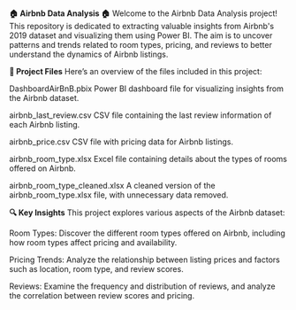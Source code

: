**🏠 Airbnb Data Analysis 🏠**
Welcome to the Airbnb Data Analysis project! This repository is dedicated to extracting valuable insights from Airbnb's 2019 dataset and visualizing them using Power BI. The aim is to uncover patterns and trends related to room types, pricing, and reviews to better understand the dynamics of Airbnb listings.

**📂 Project Files**
Here’s an overview of the files included in this project:

DashboardAirBnB.pbix
Power BI dashboard file for visualizing insights from the Airbnb dataset.

airbnb_last_review.csv
CSV file containing the last review information of each Airbnb listing.

airbnb_price.csv
CSV file with pricing data for Airbnb listings.

airbnb_room_type.xlsx
Excel file containing details about the types of rooms offered on Airbnb.

airbnb_room_type_cleaned.xlsx
A cleaned version of the airbnb_room_type.xlsx file, with unnecessary data removed.

**🔍 Key Insights**
This project explores various aspects of the Airbnb dataset:

Room Types:
Discover the different room types offered on Airbnb, including how room types affect pricing and availability.

Pricing Trends:
Analyze the relationship between listing prices and factors such as location, room type, and review scores.

Reviews:
Examine the frequency and distribution of reviews, and analyze the correlation between review scores and pricing.

